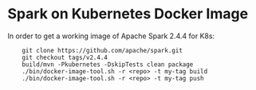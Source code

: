 # Spark on Kubernetes Docker Image

In order to get a working image of Apache Spark 2.4.4 for K8s:
```   
    git clone https://github.com/apache/spark.git
    git checkout tags/v2.4.4
    build/mvn -Pkubernetes -DskipTests clean package
    ./bin/docker-image-tool.sh -r <repo> -t my-tag build
    ./bin/docker-image-tool.sh -r <repo> -t my-tag push
````

